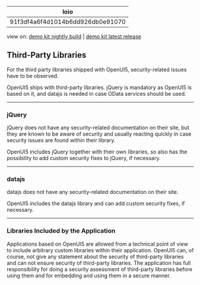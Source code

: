 <!-- loio91f3df4a6f4d1014b6dd926db0e91070 -->

| loio |
| -----|
| 91f3df4a6f4d1014b6dd926db0e91070 |

<div id="loio">

view on: [demo kit nightly build](https://sdk.openui5.org/nightly/#/topic/91f3df4a6f4d1014b6dd926db0e91070) | [demo kit latest release](https://sdk.openui5.org/topic/91f3df4a6f4d1014b6dd926db0e91070)</div>

## Third-Party Libraries

For the third party libraries shipped with OpenUI5, security-related issues have to be observed.

OpenUI5 ships with third-party libraries. jQuery is mandatory as OpenUI5 is based on it, and datajs is needed in case OData services should be used.

***

<a name="loio91f3df4a6f4d1014b6dd926db0e91070__section_FD6FE9D65C134965999FB56394A8BCAF"/>

### jQuery

jQuery does not have any security-related documentation on their site, but they are known to be aware of security and usually reacting quickly in case security issues are found within their library.

OpenUI5 includes jQuery together with their own libraries, so also has the possibility to add custom security fixes to jQuery, if necessary.

***

<a name="loio91f3df4a6f4d1014b6dd926db0e91070__section_7AA7F9054B57493C9612B142FBBF5404"/>

### datajs

datajs does not have any security-related documentation on their site.

OpenUI5 includes the datajs library and can add custom security fixes, if necessary.

***

<a name="loio91f3df4a6f4d1014b6dd926db0e91070__section_C7A8739DF3A140429D4B601B47145DF6"/>

### Libraries Included by the Application

Applications based on OpenUI5 are allowed from a technical point of view to include arbitrary custom libraries within their application. OpenUI5 can, of course, not give any statement about the security of third-party libraries and can not ensure security of third-party libraries. The application has full responsibility for doing a security assessment of third-party libraries before using them and for embedding and using them in a secure manner.


